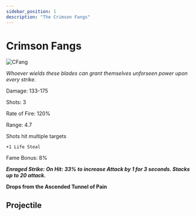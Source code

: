 ```yaml
---
sidebar_position: 1
description: "The Crimson Fangs"
---
```


# Crimson Fangs

![CFang](https://vwiki.valorserver.com/api/item/picture/crimson%20fangs)

<i>Whoever wields these blades can grant themselves unforseen power upon every strike.</i>

Damage: 133-175

Shots: 3

Rate of Fire: 120% 

Range: 4.7

Shots hit multiple targets

    +1 Life Steal

Fame Bonus: 8%

***Enraged Strike: On Hit: 33% to increase Attack by 1 for 3 seconds. Stacks up to 20 attack.***

**Drops from the Ascended Tunnel of Pain**

## Projectile
